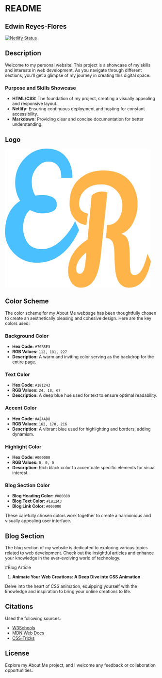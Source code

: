 # README
## Edwin Reyes-Flores

[![Netlify Status](https://api.netlify.com/api/v1/badges/156c38a2-3c3c-4617-b18e-fda086b98265/deploy-status)](https://app.netlify.com/sites/about-me-edwinreyes05/deploys)

## Description

Welcome to my personal website! This project is a showcase of my skills and interests in web development. As you navigate through different sections, you'll get a glimpse of my journey in creating this digital space.

### Purpose and Skills Showcase

- **HTML/CSS:** The foundation of my project, creating a visually appealing and responsive layout.
- **Netlify:** Ensuring continuous deployment and hosting for constant accessibility.
- **Markdown:** Providing clear and concise documentation for better understanding.

## Logo
![Head Logo](img/lily%20script.png)

## Color Scheme

The color scheme for my About Me webpage has been thoughtfully chosen to create an aesthetically pleasing and cohesive design. Here are the key colors used:

### Background Color

- **Hex Code:** `#70B5E3`
- **RGB Values:** `112, 181, 227`
- **Description:** A warm and inviting color serving as the backdrop for the entire page.

### Text Color

- **Hex Code:** `#181243`
- **RGB Values:** `24, 18, 67`
- **Description:** A deep blue hue used for text to ensure optimal readability.

### Accent Color

- **Hex Code:** `#A2AAD8`
- **RGB Values:** `162, 170, 216`
- **Description:** A vibrant blue used for highlighting and borders, adding dynamism.

### Highlight Color

- **Hex Code:** `#000000`
- **RGB Values:** `0, 0, 0`
- **Description:** Rich black color to accentuate specific elements for visual interest.

### Blog Section Color

- **Blog Heading Color:** `#000080`
- **Blog Text Color:** `#181243`
- **Blog Link Color:** `#000080`


These carefully chosen colors work together to create a harmonious and visually appealing user interface.

## Blog Section

The blog section of my website is dedicated to exploring various topics related to web development. Check out the insightful articles and enhance your knowledge in the ever-evolving world of technology.

#Blog Article
1. **Animate Your Web Creations: A Deep Dive into CSS Animation**

Delve into the heart of CSS animation, equipping yourself with the knowledge and inspiration to bring your online creations to life.

## Citations
Used the following sources:

- [W3Schools](https://www.w3schools.com/)
- [MDN Web Docs](https://developer.mozilla.org/en-US/docs/Web/CSS/animation)
- [CSS-Tricks](https://css-tricks.com/almanac/properties/a/animation/)


## License

Explore my About Me project, and I welcome any feedback or collaboration opportunities.


